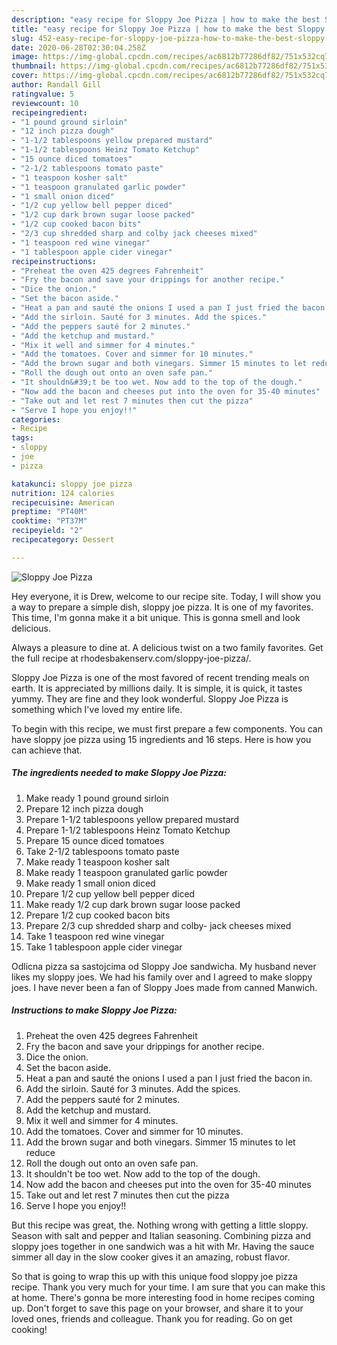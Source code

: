 ```yaml
---
description: "easy recipe for Sloppy Joe Pizza | how to make the best Sloppy Joe Pizza"
title: "easy recipe for Sloppy Joe Pizza | how to make the best Sloppy Joe Pizza"
slug: 452-easy-recipe-for-sloppy-joe-pizza-how-to-make-the-best-sloppy-joe-pizza
date: 2020-06-28T02:30:04.258Z
image: https://img-global.cpcdn.com/recipes/ac6812b77286df82/751x532cq70/sloppy-joe-pizza-recipe-main-photo.jpg
thumbnail: https://img-global.cpcdn.com/recipes/ac6812b77286df82/751x532cq70/sloppy-joe-pizza-recipe-main-photo.jpg
cover: https://img-global.cpcdn.com/recipes/ac6812b77286df82/751x532cq70/sloppy-joe-pizza-recipe-main-photo.jpg
author: Randall Gill
ratingvalue: 5
reviewcount: 10
recipeingredient:
- "1 pound ground sirloin"
- "12 inch pizza dough"
- "1-1/2 tablespoons yellow prepared mustard"
- "1-1/2 tablespoons Heinz Tomato Ketchup"
- "15 ounce diced tomatoes"
- "2-1/2 tablespoons tomato paste"
- "1 teaspoon kosher salt"
- "1 teaspoon granulated garlic powder"
- "1 small onion diced"
- "1/2 cup yellow bell pepper diced"
- "1/2 cup dark brown sugar loose packed"
- "1/2 cup cooked bacon bits"
- "2/3 cup shredded sharp and colby jack cheeses mixed"
- "1 teaspoon red wine vinegar"
- "1 tablespoon apple cider vinegar"
recipeinstructions:
- "Preheat the oven 425 degrees Fahrenheit"
- "Fry the bacon and save your drippings for another recipe."
- "Dice the onion."
- "Set the bacon aside."
- "Heat a pan and sauté the onions I used a pan I just fried the bacon in."
- "Add the sirloin. Sauté for 3 minutes. Add the spices."
- "Add the peppers sauté for 2 minutes."
- "Add the ketchup and mustard."
- "Mix it well and simmer for 4 minutes."
- "Add the tomatoes. Cover and simmer for 10 minutes."
- "Add the brown sugar and both vinegars. Simmer 15 minutes to let reduce"
- "Roll the dough out onto an oven safe pan."
- "It shouldn&#39;t be too wet. Now add to the top of the dough."
- "Now add the bacon and cheeses put into the oven for 35-40 minutes"
- "Take out and let rest 7 minutes then cut the pizza"
- "Serve I hope you enjoy!!"
categories:
- Recipe
tags:
- sloppy
- joe
- pizza

katakunci: sloppy joe pizza 
nutrition: 124 calories
recipecuisine: American
preptime: "PT40M"
cooktime: "PT37M"
recipeyield: "2"
recipecategory: Dessert

---
```



![Sloppy Joe Pizza](https://img-global.cpcdn.com/recipes/ac6812b77286df82/751x532cq70/sloppy-joe-pizza-recipe-main-photo.jpg)

Hey everyone, it is Drew, welcome to our recipe site. Today, I will show you a way to prepare a simple dish, sloppy joe pizza. It is one of my favorites. This time, I'm gonna make it a bit unique. This is gonna smell and look delicious.

Always a pleasure to dine at. A delicious twist on a two family favorites. Get the full recipe at rhodesbakenserv.com/sloppy-joe-pizza/.

Sloppy Joe Pizza is one of the most favored of recent trending meals on earth. It is appreciated by millions daily. It is simple, it is quick, it tastes yummy. They are fine and they look wonderful. Sloppy Joe Pizza is something which I've loved my entire life.


To begin with this recipe, we must first prepare a few components. You can have sloppy joe pizza using 15 ingredients and 16 steps. Here is how you can achieve that.

<!--inarticleads1-->

##### The ingredients needed to make Sloppy Joe Pizza:

1. Make ready 1 pound ground sirloin
1. Prepare 12 inch pizza dough
1. Prepare 1-1/2 tablespoons yellow prepared mustard
1. Prepare 1-1/2 tablespoons Heinz Tomato Ketchup
1. Prepare 15 ounce diced tomatoes
1. Take 2-1/2 tablespoons tomato paste
1. Make ready 1 teaspoon kosher salt
1. Make ready 1 teaspoon granulated garlic powder
1. Make ready 1 small onion diced
1. Prepare 1/2 cup yellow bell pepper diced
1. Make ready 1/2 cup dark brown sugar loose packed
1. Prepare 1/2 cup cooked bacon bits
1. Prepare 2/3 cup shredded sharp and colby- jack cheeses mixed
1. Take 1 teaspoon red wine vinegar
1. Take 1 tablespoon apple cider vinegar


Odlicna pizza sa sastojcima od Sloppy Joe sandwicha. My husband never likes my sloppy joes. We had his family over and I agreed to make sloppy joes. I have never been a fan of Sloppy Joes made from canned Manwich. 

<!--inarticleads2-->

##### Instructions to make Sloppy Joe Pizza:

1. Preheat the oven 425 degrees Fahrenheit
1. Fry the bacon and save your drippings for another recipe.
1. Dice the onion.
1. Set the bacon aside.
1. Heat a pan and sauté the onions I used a pan I just fried the bacon in.
1. Add the sirloin. Sauté for 3 minutes. Add the spices.
1. Add the peppers sauté for 2 minutes.
1. Add the ketchup and mustard.
1. Mix it well and simmer for 4 minutes.
1. Add the tomatoes. Cover and simmer for 10 minutes.
1. Add the brown sugar and both vinegars. Simmer 15 minutes to let reduce
1. Roll the dough out onto an oven safe pan.
1. It shouldn&#39;t be too wet. Now add to the top of the dough.
1. Now add the bacon and cheeses put into the oven for 35-40 minutes
1. Take out and let rest 7 minutes then cut the pizza
1. Serve I hope you enjoy!!


But this recipe was great, the. Nothing wrong with getting a little sloppy. Season with salt and pepper and Italian seasoning. Combining pizza and sloppy joes together in one sandwich was a hit with Mr. Having the sauce simmer all day in the slow cooker gives it an amazing, robust flavor. 

So that is going to wrap this up with this unique food sloppy joe pizza recipe. Thank you very much for your time. I am sure that you can make this at home. There's gonna be more interesting food in home recipes coming up. Don't forget to save this page on your browser, and share it to your loved ones, friends and colleague. Thank you for reading. Go on get cooking!
